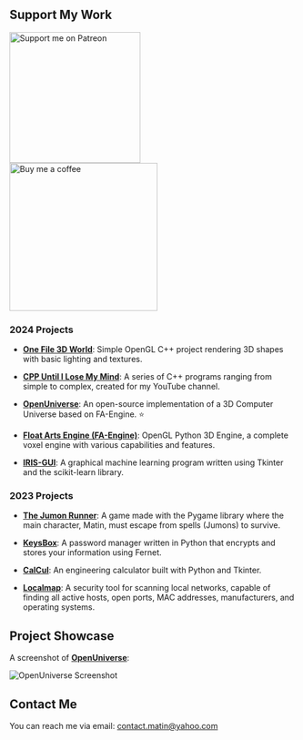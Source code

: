 ## Support My Work
<a href="https://www.patreon.com/bePatron?u=137227435">
    <img src="https://github.com/user-attachments/assets/a5c7dae4-daf9-45b6-9d63-a57ef9f897b1" style="width:230px;" alt="Support me on Patreon" />
</a>
<br>
<a href="http://www.coffeete.ir/MatinAfzal">
    <img src="http://www.coffeete.ir/images/buttons/lemonchiffon.png" style="width:260px;" alt="Buy me a coffee" />
</a>

### 2024 Projects
- **[One File 3D World](https://github.com/MatinAfzal/OneFile_3DWorld)**: Simple OpenGL C++ project rendering 3D shapes with basic lighting and textures.

- **[CPP Until I Lose My Mind](https://github.com/MatinAfzal/CPP_Until_I_lose_My_Mind)**: A series of C++ programs ranging from simple to complex, created for my YouTube channel.

- **[OpenUniverse](https://github.com/MatinAfzal/OpenUniverse)**: An open-source implementation of a 3D Computer Universe based on FA-Engine. ⭐
  
- **[Float Arts Engine (FA-Engine)](https://github.com/MatinAfzal/FloatArtsEngine)**: OpenGL Python 3D Engine, a complete voxel engine with various capabilities and features.
  
- **[IRIS-GUI](https://github.com/MatinAfzal/IRIS-GUI)**: A graphical machine learning program written using Tkinter and the scikit-learn library.

### 2023 Projects
- **[The Jumon Runner](https://github.com/MatinAfzal/TheJumonRunner)**: A game made with the Pygame library where the main character, Matin, must escape from spells (Jumons) to survive.
  
- **[KeysBox](https://github.com/MatinAfzal/KeysBox)**: A password manager written in Python that encrypts and stores your information using Fernet.

- **[CalCul](https://github.com/MatinAfzal/CalCul)**: An engineering calculator built with Python and Tkinter.

- **[Localmap](http://github.com/MatinAfzal/Localmap)**: A security tool for scanning local networks, capable of finding all active hosts, open ports, MAC addresses, manufacturers, and operating systems.

## Project Showcase
A screenshot of **[OpenUniverse](https://github.com/MatinAfzal/OpenUniverse)**:

![OpenUniverse Screenshot](https://github.com/MatinAfzal/3DICU/assets/128434167/9a1a3d19-8475-4d27-9280-13d635cc2bdd)

## Contact Me
You can reach me via email: [contact.matin@yahoo.com](mailto:contact.matin@yahoo.com)
